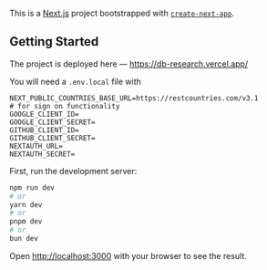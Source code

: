 This is a [Next.js](https://nextjs.org) project bootstrapped with [`create-next-app`](https://nextjs.org/docs/app/api-reference/cli/create-next-app).

## Getting Started




The project is deployed here — 
https://db-research.vercel.app/

You will need a `.env.local` file with 

```
NEXT_PUBLIC_COUNTRIES_BASE_URL=https://restcountries.com/v3.1
# for sign on functionality
GOOGLE_CLIENT_ID=
GOOGLE_CLIENT_SECRET=
GITHUB_CLIENT_ID=
GITHUB_CLIENT_SECRET=
NEXTAUTH_URL=
NEXTAUTH_SECRET=
```



First, run the development server:

```bash
npm run dev
# or
yarn dev
# or
pnpm dev
# or
bun dev
```

Open [http://localhost:3000](http://localhost:3000) with your browser to see the result.